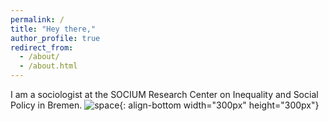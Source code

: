 ```yaml
---
permalink: /
title: "Hey there,"
author_profile: true
redirect_from: 
  - /about/
  - /about.html
---
```


I am a sociologist at the SOCIUM Research Center on Inequality and Social Policy in Bremen. 
![space](/images/soc_space.png){: align-bottom width="300px" height="300px"}
